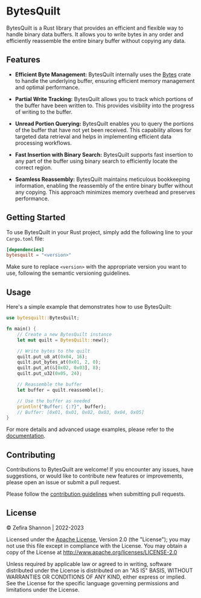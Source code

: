 # BytesQuilt

BytesQuilt is a Rust library that provides an efficient and flexible
way to handle binary data buffers. It allows you to write bytes in any
order and efficiently reassemble the entire binary buffer without
copying any data.

## Features

- **Efficient Byte Management:** BytesQuilt internally uses the
  [Bytes](https://docs.rs/bytes) crate to handle the underlying
  buffer, ensuring efficient memory management and optimal
  performance.

- **Partial Write Tracking:** BytesQuilt allows you to track which
  portions of the buffer have been written to. This provides
  visibility into the progress of writing to the buffer.

- **Unread Portion Querying:** BytesQuilt enables you to query the
  portions of the buffer that have not yet been received. This
  capability allows for targeted data retrieval and helps in
  implementing efficient data processing workflows.

- **Fast Insertion with Binary Search:** BytesQuilt supports fast
  insertion to any part of the buffer using binary search to
  efficiently locate the correct region.

- **Seamless Reassembly:** BytesQuilt maintains meticulous bookkeeping
  information, enabling the reassembly of the entire binary buffer
  without any copying. This approach minimizes memory overhead and
  preserves performance.

## Getting Started

To use BytesQuilt in your Rust project, simply add the following line
to your `Cargo.toml` file:

```toml
[dependencies]
bytesquilt = "<version>"
```

Make sure to replace `<version>` with the appropriate version you want
to use, following the semantic versioning guidelines.

## Usage

Here's a simple example that demonstrates how to use BytesQuilt:

```rust
use bytesquilt::BytesQuilt;

fn main() {
    // Create a new BytesQuilt instance
    let mut quilt = BytesQuilt::new();

    // Write bytes to the quilt
    quilt.put_u8_at(0x04, 16);
    quilt.put_bytes_at(0x01, 2, 0);
    quilt.put_at(&[0x02, 0x03], 8);
    quilt.put_u32(0x05, 24);

    // Reassemble the buffer
    let buffer = quilt.reassemble();

    // Use the buffer as needed
    println!("Buffer: {:?}", buffer);
    // Buffer: [0x01, 0x01, 0x02, 0x03, 0x04, 0x05]
}
```

For more details and advanced usage examples, please refer to the
[documentation](https://docs.rs/bytes-quilt).

## Contributing

Contributions to BytesQuilt are welcome! If you encounter any issues,
have suggestions, or would like to contribute new features or
improvements, please open an issue or submit a pull request.

Please follow the [contribution guidelines](CONTRIBUTING.md) when
submitting pull requests.

## License

&copy; Zefira Shannon | 2022-2023

Licensed under the [Apache License](LICENSE), Version 2.0 (the "License"); you
may not use this file except in compliance with the License.  You may
obtain a copy of the License at
http://www.apache.org/licenses/LICENSE-2.0

Unless required by applicable law or agreed to in writing, software
distributed under the License is distributed on an "AS IS" BASIS,
WITHOUT WARRANTIES OR CONDITIONS OF ANY KIND, either express or
implied.  See the License for the specific language governing
permissions and limitations under the License.
